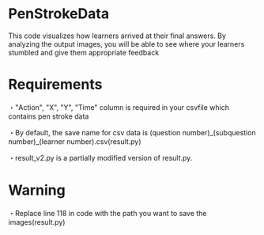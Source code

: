 # PenStrokeData
<p>This code visualizes how learners arrived at their final answers. By analyzing the output images, you will be able to see where your learners stumbled and give them appropriate feedback</p>

<h1>Requirements</h1>
<p>・"Action", "X", "Y", "Time" column is required in your csvfile which contains pen stroke data</p>
<p>・By default, the save name for csv data is (question number)_(subquestion number)_(learner number).csv(result.py)</p>
<p>・result_v2.py is a partially modified version of result.py.</p>

<h1>Warning</h1>
<p>・Replace line 118 in code with the path you want to save the images(result.py)</p>
